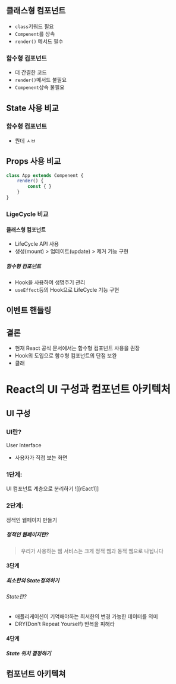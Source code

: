 ## 클래스형 컴포넌트
- `class`키워드 필요
- `Compenent`를 상속
- `render()` 메서드 필수
### 함수형 컴포넌트
- 더 간결한 코드
- `render()`메서드 불필요
- `Compenent`상속 불필요
## State 사용 비교
### 함수형 컴포넌트
-  뭔데 ㅅㅂ
## Props 사용 비교
```js
class App extends Compenent {
	render() {
		const { }
	}
}
```

### LigeCycle 비교
#### 클래스형 컴포넌트
- LifeCycle API 사용
- 생성(mount) > 업데이트(update) > 제거 기능 구현
##### 함수형 컴포넌트
- Hook을 사용하여 생명주기 관리
- `useEffect`등의 Hook으로 LifeCycle 기능 구현
## 이벤트 핸들링

## 결론
- 현재 React 공식 문서에서는 함수형 컴포넌트 사용을 권장
- Hook의 도입으로 함수형 컴포넌트의 단점 보완
- 클래
# React의 UI 구성과 컴포넌트 아키텍처
## UI 구성
### UI란?
User Interface
- 사용자가 직접 보는 화면
### 1단계:
UI 컴포넌트 계층으로 분리하기
![[rEact1]]

### 2단계:
정적인 웹페이지 만들기
##### 정적인 웹페이지란?
> 우리가 사용하는 웹 서비스는 크게 정적 웹과 동적 웹으로 나뉩니다

#### 3단계
##### 최소한의 State정의하기
###### State란?
- 애플리케이션이 기억해야하는 최서한의 변경 가능한 데이터를 의미
- DRY(Don't Repeat Yourself) 반복을 피해라
#### 4단계
##### State 위치 결정하기

## 컴포넌트 아키텍쳐
